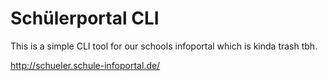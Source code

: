 # Schülerportal CLI

This is a simple CLI tool for our schools infoportal which is kinda trash tbh. 

http://schueler.schule-infoportal.de/
